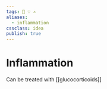 ```yaml
---
tags: 💨 💡 ✍️
aliases: 
  - inflammation
cssclass: idea
publish: true
---
```

# Inflammation
Can be treated with [[glucocorticoids]]
